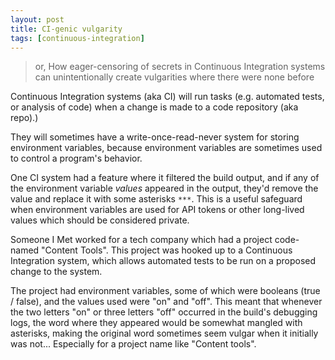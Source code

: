 ```yaml
---
layout: post
title: CI-genic vulgarity
tags: [continuous-integration]
---
```


> or, How eager-censoring of secrets in Continuous Integration systems can unintentionally create vulgarities where there were none before

Continuous Integration systems (aka CI) will run tasks (e.g. automated tests, or analysis of code) when a change is made to a code repository (aka repo).)

They will sometimes have a write-once-read-never system for storing environment variables, because environment variables are sometimes used to control a program's behavior.

One CI system had a feature where it filtered the build output, and if any of the environment variable _values_ appeared in the output, they'd remove the value and replace it with some asterisks `***`. This is a useful safeguard when environment variables are used for API tokens or other long-lived values which should be considered private.

Someone I Met worked for a tech company which had a project code-named "Content Tools". This project was hooked up to a Continuous Integration system, which allows automated tests to be run on a proposed change to the system.

The project had environment variables, some of which were booleans (true / false), and the values used were "on" and "off". This meant that whenever the two letters "on" or three letters "off" occurred in the build's debugging logs, the word where they appeared would be somewhat mangled with asterisks, making the original word sometimes seem vulgar when it initially was not... Especially for a project name like "Content tools".
